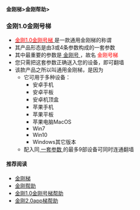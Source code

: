 #### 金刚梯>金刚帮助>
### 金刚1.0金刚号梯

- [<font color="red"> 金刚1.0金刚号梯 </font>](https://a2zitpro.github.io/web/kkproducts1.0)是一款通用金刚梯的称谓
- 其产品形态是由3或4条参数构成的一套参数
- 其中最重要的参数是[ 金刚号 ](https://a2zitpro.github.io/web/kkid)，故名<font color="red"> 金刚号梯 </font>
- 您只需把这套参数正确送入您的设备，即可翻墙
- 该款产品之所以叫通用金刚梯，是因为
  - 它可用于多种设备：
    - 安卓手机
    - 安卓平板
    - 安卓机顶盒
    - 苹果手机
    - 苹果平板
    - 苹果电脑MacOS
    - Win7
    - Win10
    - Windows其它版本
  - 配入同[ 一套参数 ](https://a2zitpro.github.io/web/parametersofkkid)的最多9部设备可同时连通翻墙

#### 推荐阅读

- [金刚梯](https://a2zitpro.github.io/web/dlb)
- [金刚帮助](https://a2zitpro.github.io/web/list_helpkkvpn)
- [金刚1.0金刚号梯帮助](https://a2zitpro.github.io/web/list_helpkkvpn1.0)
- [金刚2.0app梯帮助](https://a2zitpro.github.io/web/list_helpkkvpn2.0)


